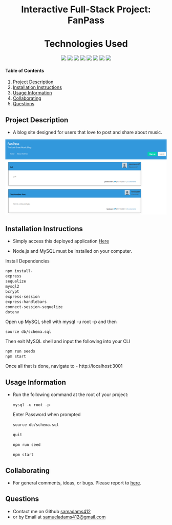 <h1 align="center">Interactive Full-Stack Project: FanPass</h1>

<h1 align="center">Technologies Used</h1>
<p align="center">
    <img src="https://img.shields.io/badge/Handlebars.js-orange" />
    <img src="https://img.shields.io/badge/Express.js-orange" />
    <img src="https://img.shields.io/badge/Node.js-red" />
    <img src="https://img.shields.io/badge/Sequelize ORM-blue"  />
    <img src="https://img.shields.io/badge/MySQL-blue"  />
    <img src="https://img.shields.io/badge/dotenv-green" />
    <img src="https://img.shields.io/badge/Heroku-purple" />
    <img src="https://img.shields.io/badge/Bulma.io-brightgreen" />
</p>

#### Table of Contents

1. [Project Description](#project-description)
2. [Installation Instructions](#installation-instructions)
3. [Usage Information](#usage-information)
4. [Collaborating](#collaborating)
5. [Questions](#questions)

## Project Description

- A blog site designed for users that love to post and share about music.

![image](/public/stylesheets/assets/fanpassimg1.PNG)

## Installation Instructions

- Simply access this deployed application [Here](https://fan-pass.herokuapp.com/)

- Node.js and MySQL must be installed on your computer.

Install Dependencies

```terminal
npm install- 
express 
sequelize 
mysql2 
bcrypt 
express-session 
express-handlebars 
connect-session-sequelize
dotenv 
```

Open up MySQL shell with mysql -u root -p and then

```terminal
source db/schema.sql
```

Then exit MySQL shell and input the following into your CLI

```terminal
npm run seeds
npm start
```

Once all that is done, navigate to - 
http://localhost:3001


## Usage Information

- Run the following command at the root of your project:

  `mysql -u root -p`

  Enter Password when prompted

  `source db/schema.sql`

  `quit`

  `npm run seed`
    
  `npm start`




## Collaborating

 * For general comments, ideas, or bugs. Please report to [here](https://github.com/samadams412/fanPass/issues).

## Questions

 * Contact me on Github [samadams412](https://github.com/samadams412)
  * or by Email at samueladams412@gmail.com

